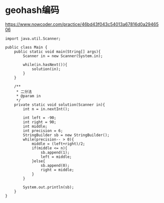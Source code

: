 # geohash编码
https://www.nowcoder.com/practice/46bd43f043c54013a67816d0a2946506

    import java.util.Scanner;
    
    public class Main {
        public static void main(String[] args){
            Scanner in = new Scanner(System.in);
    
            while(in.hasNext()){
                solution(in);
            }
        }
    
        /**
         * 二分法
         * @param in
         */
        private static void solution(Scanner in){
            int n = in.nextInt();
    
            int left = -90;
            int right = 90;
            int middle;
            int precision = 6;
            StringBuilder sb = new StringBuilder();
            while(precision-- > 0){
                middle = (left+right)/2;
                if(middle <= n){
                    sb.append(1);
                    left = middle;
                }else{
                    sb.append(0);
                    right = middle;
                }
            }
    
            System.out.println(sb);
        }
    }
    


